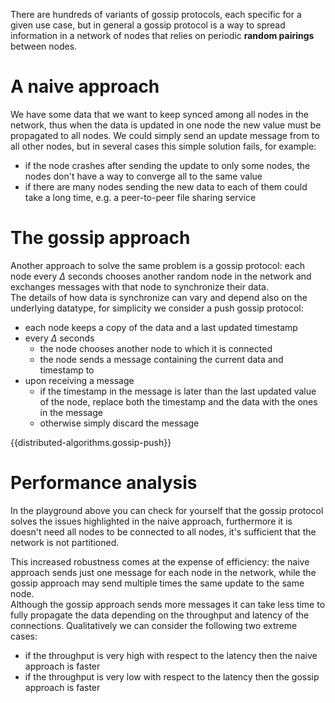 There are hundreds of variants of gossip protocols, each specific for a given use case, but in general a gossip protocol is a way to spread information in a network of nodes that relies on periodic **random pairings** between nodes.

# A naive approach

We have some data that we want to keep synced among all nodes in the network, thus when the data is updated in one node <square class="blue"></square> the new value must be propagated to all nodes. We could simply send an update message from <square class="blue"></square> to all other nodes, but in several cases this simple solution fails, for example:

-   if the node <square class="blue"></square> crashes after sending the update to only some nodes, the nodes don't have a way to converge all to the same value
-   if there are many nodes sending the new data to each of them could take a long time, e.g. a peer-to-peer file sharing service

# The gossip approach

Another approach to solve the same problem is a gossip protocol: each node every $\Delta$ seconds chooses another random node in the network and exchanges messages with that node to synchronize their data.  
The details of how data is synchronize can vary and depend also on the underlying datatype, for simplicity we consider a push gossip protocol:

-   each node keeps a copy of the data and a last updated timestamp
-   every $\Delta$ seconds
    -   the node chooses another node <square class="green"></square> to which it is connected
    -   the node sends a message <dot class="green"></dot> containing the current data and timestamp to <square class="green"></square>
-   upon receiving a message <dot class="green"></dot>
    -   if the timestamp in the message is later than the last updated value of the node, replace both the timestamp and the data with the ones in the message
    -   otherwise simply discard the message

{{distributed-algorithms.gossip-push}}

# Performance analysis

In the playground above you can check for yourself that the gossip protocol solves the issues highlighted in the naive approach, furthermore it is doesn't need all nodes to be connected to all nodes, it's sufficient that the network is not partitioned.

This increased robustness comes at the expense of efficiency: the naive approach sends just one message for each node in the network, while the gossip approach may send multiple times the same update to the same node.  
Although the gossip approach sends more messages it can take less time to fully propagate the data depending on the throughput and latency of the connections. Qualitatively we can consider the following two extreme cases:

-   if the throughput is very high with respect to the latency then the naive approach is faster
-   if the throughput is very low with respect to the latency then the gossip approach is faster
